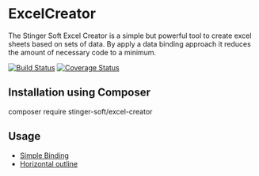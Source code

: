 # ExcelCreator

The Stinger Soft Excel Creator is a simple but powerful tool to create excel sheets based on sets of data. By apply a data binding approach it reduces the amount of necessary code to a minimum.

[![Build Status](https://travis-ci.org/Stinger-Soft/ExcelCreator.svg?branch=master)](https://travis-ci.org/Stinger-Soft/ExcelCreator)
[![Coverage Status](https://coveralls.io/repos/github/Stinger-Soft/ExcelCreator/badge.svg?branch=master)](https://coveralls.io/github/Stinger-Soft/ExcelCreator?branch=master)

## Installation using Composer
composer require stinger-soft/excel-creator

## Usage

* [Simple Binding](docs/SimpleBinding.md)
* [Horizontal outline](docs/OutlinedBinding.md)